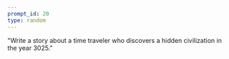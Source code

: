 ```yaml
---
prompt_id: 20
type: random
---
```


"Write a story about a time traveler who discovers a hidden civilization in the year 3025."

